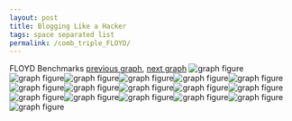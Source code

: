 ```yaml
---
layout: post
title: Blogging Like a Hacker
tags: space separated list
permalink: /comb_triple_FLOYD/
---
```


FLOYD Benchmarks
[previous graph](../comb_triple_FACE/), [next graph](../comb_triple_H/)
![graph figure](./images/triple/FLOYD/FLOYD-AVL_box.png)![graph figure](./images/triple/FLOYD/FLOYD-A_box.png)![graph figure](./images/triple/FLOYD/FLOYD-CYPHERD_box.png)![graph figure](./images/triple/FLOYD/FLOYD-EGG_box.png)![graph figure](./images/triple/FLOYD/FLOYD-FACE_box.png)![graph figure](./images/triple/FLOYD/FLOYD-FLOYD_box.png)![graph figure](./images/triple/FLOYD/FLOYD-F_box.png)![graph figure](./images/triple/FLOYD/FLOYD-H_box.png)![graph figure](./images/triple/FLOYD/FLOYD-JSOND_box.png)![graph figure](./images/triple/FLOYD/FLOYD-K_box.png)![graph figure](./images/triple/FLOYD/FLOYD-O_box.png)![graph figure](./images/triple/FLOYD/FLOYD-PDFD_box.png)![graph figure](./images/triple/FLOYD/FLOYD-RB_box.png)![graph figure](./images/triple/FLOYD/FLOYD-ROD_box.png)![graph figure](./images/triple/FLOYD/FLOYD-SMATRIX_box.png)![graph figure](./images/triple/FLOYD/FLOYD-SORTD_box.png)![graph figure](./images/triple/FLOYD/FLOYD-ZB_box.png)